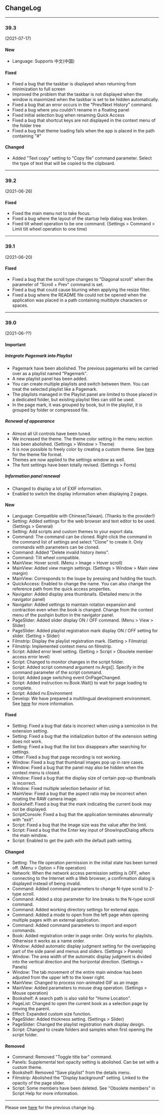 ## ChangeLog

----

### 39.3
(2021-07-17)

####  New

- Language: Supports 中文(中国)

#### Fixed

- Fixed a bug that the taskbar is displayed when returning from minimization to full screen
- Improved the problem that the taskbar is not displayed when the window is maximized when the taskbar is set to be hidden automatically.
- Fixed a bug that an error occurs in the "Prev/Next History" command.
- Fixed a bug where you couldn't rename in a floating panel
- Fixed initial selection bug when renaming Quick Access
- Fixed a bug that shortcut keys are not displayed in the context menu of the folder tree
- Fixed a bug that theme loading fails when the app is placed in the path containing "#"

#### Changed

- Added "Text copy" setting to "Copy file" command parameter. Select the type of text that will be copied to the clipboard.

----

### 39.2
(2021-06-26)

#### Fixed

- Fixed the main menu not to take focus.
- Fixed a bug where the layout of the startup help dialog was broken.
- Fixed tilt wheel operation to be one command. (Settings > Command > Limit tilt wheel operation to one time)

----

### 39.1
(2021-06-20)

#### Fixed

- Fixed a bug that the scroll type changes to "Diagonal scroll" when the parameter of "Scroll + Prev" command is set.
- Fixed a bug that could cause blurring when applying the resize filter.
- Fixed a bug where the README file could not be opened when the application was placed in a path containing multibyte characters or spaces.

----

### 39.0
(2021-06-??)

#### Important

##### Integrate Pagemark into Playlist

- Pagemark have been abolished. The previous pagemarks will be carried over as a playlist named "Pagemark".
- A new playlist panel has been added.
- You can create multiple playlists and switch between them. You can treat the selected playlist like a Pagemark.
- The playlists managed in the Playlist panel are limited to those placed in a dedicated folder, but existing playlist files can still be used.
- In the page mark, it was grouped by book, but in the playlist, it is grouped by folder or compressed file.

##### Renewal of appearance

- Almost all UI controls have been tuned.
- We increased the theme. The theme color setting in the menu section has been abolished. (Settings > Window > Theme)
- It is now possible to freely color by creating a custom theme. See [here](https://bitbucket.org/neelabo/neeview/wiki/Theme) for the theme file format.
- Themes are now applied to the settings window as well.
- The font settings have been totally revised. (Settings > Fonts)

##### Information panel renewal

- Changed to display a lot of EXIF information.
- Enabled to switch the display information when displaying 2 pages.

#### New

- Language: Compatible with Chinese(Taiwan). (Thanks to the provider!)
- Setting: Added settings for the web browser and text editor to be used. (Settings > General)
- Setting: Add scripts and custom themes to your export data.
- Command: The command can be cloned. Right-click the command in the command list of settings and select "Clone" to create it. Only commands with parameters can be cloned.
- Command: Added "Delete invalid history items".
- Command: Tilt wheel compatible.
- MainView: Hover scroll. (Menu > Image > Hover scroll)
- MainView: Added view margin settings. (Settings > Window > Main view margin)
- MainView: Corresponds to the loupe by pressing and holding the touch.
- QuickAccess: Enabled to change the name. You can also change the reference path from the quick access properties.
- Navigator: Added display area thumbnails. (Detailed menu in the navigator panel)
- Navigator: Added settings to maintain rotation expansion and contraction even when the book is changed. Change from the context menu of the pushpin button in the navigator panel.
- PageSlider: Added slider display ON / OFF command. (Menu > View > Slider)
- PageSlider: Added playlist registration mark display ON / OFF setting for slider. (Setting > Slider)
- Filmstrip: Display the playlist registration mark. (Setting > Filmstrip)
- Filmstrip: Implemented context menu on filmstrip.
- Script: Added error level setting. (Setting > Script > Obsolete member access error level)
- Script: Changed to monitor changes in the script folder.
- Script: Added script command argument nv.Args[]. Specify in the command parameter of the script command.
- Script: Added page switching event OnPageChanged.
- Script: Added instruction nv.Book.Wait() to wait for page loading to complete.
- Script: Added nv.Environment
- Develop: We have prepared a multilingual development environment. See [here](https://bitbucket.org/neelabo/neeview/src/master/Language/Readme.md) for more information.

#### Fixed

- Setting: Fixed a bug that data is incorrect when using a semicolon in the extension setting.
- Setting: Fixed a bug that the initialization button of the extension setting does not work.
- Setting: Fixed a bug that the list box disappears after searching for settings.
- Other: Fixed a bug that page recording is not working.
- Window: Fixed a bug that thumbnail images pop up in rare cases.
- Window: Fixed a bug that the panel may also be hidden when the context menu is closed.
- Window: Fixed a bug that the display size of certain pop-up thumbnails is incorrect.
- Window: Fixed multiple selection behavior of list.
- MainView: Fixed a bug that the aspect ratio may be incorrect when rotating the RAW camera image.
- Bookshelf: Fixed a bug that the mark indicating the current book may not be displayed.
- ScriptConsole: Fixed a bug that the application terminates abnormally with "exit".
- Script: Fixed a bug that the image size was the value after the limit.
- Script: Fixed a bug that the Enter key input of ShowInputDialog affects the main window.
- Script: Enabled to get the path with the default path setting.

#### Changed

- Setting: The file operation permission in the initial state has been turned off. (Menu > Option > File operation)
- Network: When the network access permission setting is OFF, when connecting to the Internet with a Web browser, a confirmation dialog is displayed instead of being invalid.
- Command: Added command parameters to change N-type scroll to Z-type scroll.
- Command: Added a stop parameter for line breaks to the N-type scroll command.
- Command: Added working directory settings for external apps.
- Command: Added a mode to open from the left page when opening multiple pages with an external application.
- Command: Added command parameters to import and export commands.
- Book: Added registration order in page order. Only works for playlists. Otherwise it works as a name order.
- Window: Added automatic display judgment setting for the overlapping part of the side panel and menus and sliders. (Settings > Panels)
- Window: The area width of the automatic display judgment is divided into the vertical direction and the horizontal direction. (Settings > Panels)
- Window: The tab movement of the entire main window has been adjusted from the upper left to the lower right.
- MainView: Changed to process non-animated GIF as an image.
- MainView: Added parameters to mouse drag operation. (Settings > Mouse operation)
- Bookshelf: A search path is also valid for "Home Location".
- PageList: Changed to open the current book as a selection page by moving the parent.
- Effect: Expanded custom size function.
- PageSlider: Added thickness setting. (Settings > Slider)
- PageSlider: Changed the playlist registration mark display design.
- Script: Changed to create folders and samples when first opening the script folder.

#### Removed

- Command: Removed "Toggle title bar" command.
- Panels: Supplemental text opacity setting is abolished. Can be set with a custom theme.
- Bookshelf: Removed "Save playlist" from the details menu.
- Filmstrip: Abolished the "Display background" setting. Linked to the opacity of the page slider.
- Script: Some members have been deleted. See "Obsolete members" in Script Help for more information.

----

Please see [here](https://bitbucket.org/neelabo/neeview/wiki/ChangeLog) for the previous change log.
